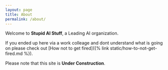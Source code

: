 ```yaml
---
layout: page
title: About
permalink: /about/
---
```


Welcome to **Stupid AI Stuff**, a Leading AI organization.

If you ended up here via a work colleage and dont understand what is going on please check out [How not to get fired]({% link static/how-to-not-get-fired.md %}).

Please note that this site is **Under Construction**. 